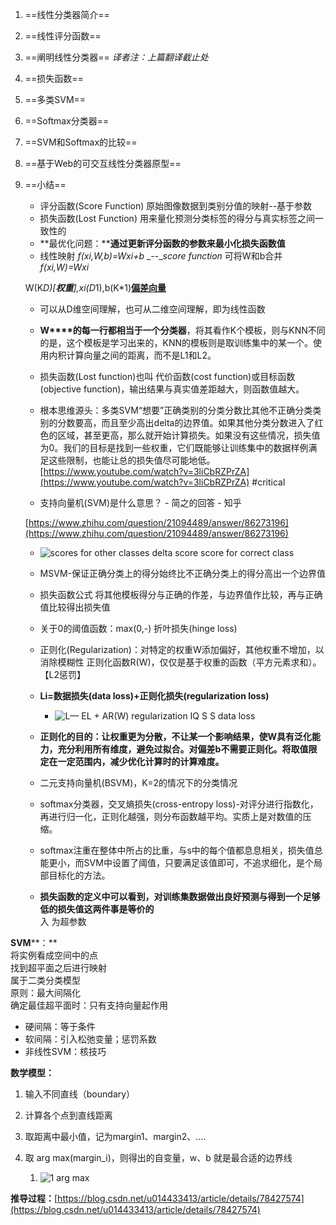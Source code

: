 1. ==线性分类器简介==
2. ==线性评分函数==
3. ==阐明线性分类器== _译者注：上篇翻译截止处_
4. ==损失函数==
5. ==多类SVM==
6. ==Softmax分类器==
7. ==SVM和Softmax的比较==
8. ==基于Web的可交互线性分类器原型==
9. ==小结==
    
    - 评分函数(Score Function) 原始图像数据到类别分值的映射--基于参数
    - 损失函数(Lost Function) 用来量化预测分类标签的得分与真实标签之间一致性的
    - **最优化问题：****通过更新评分函数的参数来最小化损失函数值**
    - 线性映射 _f(xi,W,b)=Wxi+b_ _--__score function_ 可将W和b合并 _f(xi,W)=Wxi_
    
    W(K*D)[**权重**],xi(D*1),b(K*1)[**偏差向量**](影响输出，但与原始数据不相关)
    
    - 可以从D维空间理解，也可从二维空间理解，即为线性函数
    - **W****的每一行都相当于一个分类器**，将其看作K个模板，则与KNN不同的是，这个模板是学习出来的，KNN的模板则是取训练集中的某一个。使用内积计算向量之间的距离，而不是L1和L2。
    
    - 损失函数(Lost function)也叫 代价函数(cost function)或目标函数(objective function)，输出结果与真实值差距越大，则函数值越大。
    - 根本思维源头：多类SVM“想要”正确类别的分类分数比其他不正确分类类别的分数要高，而且至少高出delta的边界值。如果其他分类分数进入了红色的区域，甚至更高，那么就开始计算损失。如果没有这些情况，损失值为0。我们的目标是找到一些权重，它们既能够让训练集中的数据样例满足这些限制，也能让总的损失值尽可能地低。 [https://www.youtube.com/watch?v=3liCbRZPrZA](https://www.youtube.com/watch?v=3liCbRZPrZA) #critical
    - 支持向量机(SVM)是什么意思？ - 简之的回答 - 知乎
    
    [https://www.zhihu.com/question/21094489/answer/86273196](https://www.zhihu.com/question/21094489/answer/86273196)
    
    - ![scores for other classes delta score score for correct class ](Exported%20image%2020240403195625-0.jpeg)
    
    - MSVM-保证正确分类上的得分始终比不正确分类上的得分高出一个边界值
    - 损失函数公式 将其他模板得分与正确的作差，与边界值作比较，再与正确值比较得出损失值
    - 关于0的阈值函数：max(0,-) 折叶损失(hinge loss)
    - 正则化(Regularization)：对特定的权重W添加偏好，其他权重不增加，以消除模糊性 正则化函数R(W)，仅仅是基于权重的函数（平方元素求和）。【L2惩罚】
    - **Li=****数据损失****(data loss)+****正则化损失****(regularization loss)**
        
        - ![L— EL + AR(W) regularization IQ S S data loss ](Exported%20image%2020240403195625-1.png)
    - **正则化的目的：让权重更为分散，不让某一个影响结果，使W具有泛化能力，充分利用所有维度，避免过拟合。对偏差b不需要正则化。将取值限定在一定范围内，减少优化计算时的计算难度。**
    - 二元支持向量机(BSVM)，K=2的情况下的分类情况
    
    - softmax分类器，交叉熵损失(cross-entropy loss)-对评分进行指数化，再进行归一化，正则化越强，则分布函数越平均。实质上是对数值的压缩。
    - softmax注重在整体中所占的比重，与s中的每个值都息息相关，损失值总能更小，而SVM中设置了阈值，只要满足该值即可，不追求细化，是个局部目标化的方法。
    
    - **损失函数的定义中可以看到，对训练集数据做出良好预测与得到一个足够低的损失值这两件事是等价的**                  
入 为超参数

**SVM****：**  
将实例看成空间中的点  
找到超平面之后进行映射  
属于二类分类模型  
原则：最大间隔化  
确定最佳超平面时：只有支持向量起作用
 
- 硬间隔：等于条件
- 软间隔：引入松弛变量；惩罚系数
- 非线性SVM：核技巧
 
**数学模型：**

1. 输入不同直线（boundary）
2. 计算各个点到直线距离
3. 取距离中最小值，记为margin1、margin2、….
4. 取 arg max(margin_i)，则得出的自变量，w、b 就是最合适的边界线
    
    1. ![1 arg max ](Exported%20image%2020240403195625-2.png)

**推导过程：**[https://blog.csdn.net/u014433413/article/details/78427574](https://blog.csdn.net/u014433413/article/details/78427574)